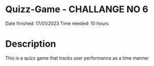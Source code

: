 # Quizz-Game - CHALLANGE NO 6
Date finished: 17/01/2023
Time needed: 10 hours

# Description
This is a quizz game that tracks user performance as a time manner
